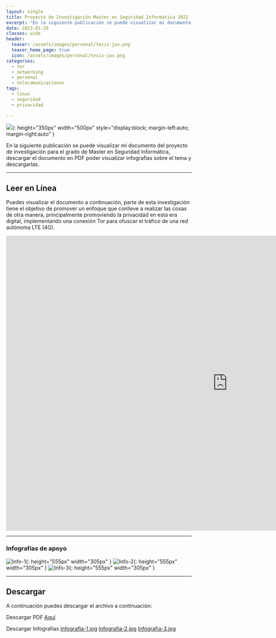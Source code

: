 ```yaml
---
layout: single
title: Proyecto de Investigación Master en Seguridad Informatica 2022
excerpt: "En la siguiente publicación se puede visualizar mi documento del proyecto de investigación para el grado de Master en Seguridad Informática"
date: 2023-01-29
classes: wide
header:
  teaser: /assets/images/personal/tesis-jav.png
  teaser_home_page: true
  icon: /assets/images/personal/tesis-jav.png
categories:
  - tor
  - networking
  - personal
  - telecomunicaciones
tags:
  - linux
  - seguridad
  - privacidad

---
```


![](/assets/images/personal/tesis-jav.png){: height="350px" width="500px" style="display:block; margin-left:auto; margin-right:auto" }

En la siguiente publicación se puede visualizar mi documento del proyecto de investigación para el grado de Master en Seguridad Informática, descargar el documento en PDF poder visualizar infografías sobre el tema y descargarlas.

---

## Leer en Línea

Puedes visualizar el documento a continuación, parte de esta investigación tiene el objetivo de promover un enfoque que conlleve a realizar las cosas de otra manera, principalmente promoviendo la privacidad en esta era digital, implementando una conexión Tor para ofuscar el tráfico de una red autónoma LTE (4G).

<iframe id="pdf-js-viewer" src="https://archive.org/details/encapsulamiento-de-trafico-por-tor-en-redes-lte-autonomas" title="webviewer" frameborder="0" width='1200px' height='800px' ></iframe>

---
### Infografías de apoyo

![](/assets/images/personal/infografias-master/1.jpg "Info-1"){: height="555px" width="305px" } ![](/assets/images/personal/infografias-master/2.jpg "Info-2"){: height="555px" width="305px" } ![](/assets/images/personal/infografias-master/3.jpg "Info-3"){: height="555px" width="305px" }


---
## Descargar 

A continuación puedes descargar el archivo a continuación: 

Descargar PDF [Aquí](https://archive.org/download/encapsulamiento-de-trafico-por-tor-en-redes-lte-autonomas/Encapsulamiento-de-trafico-por-Tor-en-Redes-LTE-Autonomas.pdf)

Descargar Infografías 
[Infografia-1.jpg](/assets/images/personal/infografias-master/1.jpg "Infografia-1")
[Infografia-2.jpg](/assets/images/personal/infografias-master/2.jpg "Infografia-2") 
[Infografia-3.jpg](/assets/images/personal/infografias-master/3.jpg "Infografia-3")
